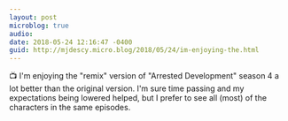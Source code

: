 ```yaml
---
layout: post
microblog: true
audio: 
date: 2018-05-24 12:16:47 -0400
guid: http://mjdescy.micro.blog/2018/05/24/im-enjoying-the.html
---
```

📺 I'm enjoying the "remix" version of "Arrested Development" season 4 a lot better than the original version. I'm sure time passing and my expectations being lowered helped, but I prefer to see all (most) of the characters in the same episodes.
